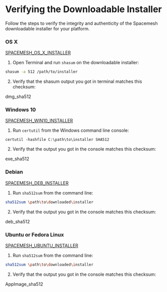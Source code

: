 # Verifying the Downloadable Installer

Follow the steps to verify the integrity and authenticity of the Spacemesh downloadable installer for your platform.

### OS X

[SPACEMESH_OS_X_INSTALLER](dmg_installer)

1. Open Terminal and run `shasum` on the downloadable installer:

```bash
shasum -a 512 /path/to/installer
```

2. Verify that the shasum output you got in terminal matches this checksum:

<script>console.log('test script in .md file')</script>

<span>
dmg_sha512
</span>

### Windows 10

[SPACEMESH_WIN10_INSTALLER](exe_installer)

1. Run `certutil` from the Windows command line console:

```shell
certutil -hashfile C:\path\to\installer SHA512
```

2. Verify that the output you got in the console matches this checksum:

<span>
exe_sha512
</span>

### Debian

[SPACEMESH_DEB_INSTALLER](deb_installer)

1. Run `sha512sum` from the command line:

```bash
sha512sum \path\to\downloaded\installer
```

2. Verify that the output you got in the console matches this checksum:

<span>
deb_sha512
</span>

### Ubuntu or Fedora Linux

[SPACEMESH_UBUNTU_INSTALLER](AppImage_installer)

1. Run `sha512sum` from the command line:

```bash
sha512sum \path\to\downloaded\installer
```

2. Verify that the output you got in the console matches this checksum:

<span>
AppImage_sha512
</span>
